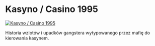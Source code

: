 Kasyno / Casino 1995 
=============
[![Kasyno / Casino 1995 ](http://vidos.pl/images/player.gif)](http://vidos.pl/kasyno-casino-1995)

 Historia wzlotów i upadków gangstera wytypowanego przez mafię do kierowania kasynem.
